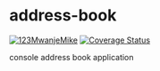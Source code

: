 # address-book

[![123MwanjeMike](https://circleci.com/gh/123MwanjeMike/address-book.svg?style=shield)](https://app.circleci.com/pipelines/github/123MwanjeMike/address-book) [![Coverage Status](https://coveralls.io/repos/github/123MwanjeMike/address-book/badge.svg?branch=master)](https://coveralls.io/github/123MwanjeMike/address-book?branch=master)

console address book application
